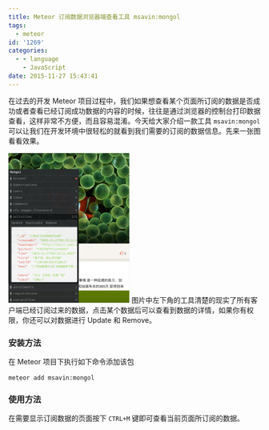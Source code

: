 ```yaml
---
title: Meteor 订阅数据浏览器端查看工具 msavin:mongol
tags:
  - meteor
id: '1269'
categories:
  - - language
    - JavaScript
date: 2015-11-27 15:43:41
---
```


在过去的开发 Meteor 项目过程中，我们如果想查看某个页面所订阅的数据是否成功或者查看已经订阅成功数据的内容的时候，往往是通过浏览器的控制台打印数据查看，这样非常不方便，而且容易混淆。今天给大家介绍一款工具 `msavin:mongol` 可以让我们在开发环境中很轻松的就看到我们需要的订阅的数据信息。先来一张图看看效果。
<!-- more -->
[![屏幕快照 2015-11-27 下午3.40.06](/images/2015/11/屏幕快照-2015-11-27-下午3.40.06-242x300.png)](/images/2015/11/屏幕快照-2015-11-27-下午3.40.06.png) 图片中左下角的工具清楚的现实了所有客户端已经订阅过来的数据，点击某个数据后可以查看到数据的详情，如果你有权限，你还可以对数据进行 Update 和 Remove。

### 安装方法

在 Meteor 项目下执行如下命令添加该包

```
meteor add msavin:mongol
```

### 使用方法

在需要显示订阅数据的页面按下 `CTRL+M` 键即可查看当前页面所订阅的数据。